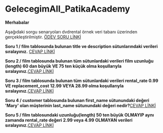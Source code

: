 ﻿# GelecegimAll_PatikaAcademy
 
 **Merhabalar**

Aşağıdaki sorgu senaryoları dvdrental örnek veri tabanı üzerinden gerçekleştirilmiştir.
[ÖDEV SORU LİNKİ](https://academy.patika.dev/tr/courses/sql/Odev1)

**Soru 1 / film tablosunda bulunan title ve description sütunlarındaki verileri sıralayınız.** [CEVAP LİNKİ](https://github.com/orbaykahraman/GelecegimAll_PatikaAcademy/blob/main/SQL%20TEMELLER%C4%B0%20%C3%96DEVLER%C4%B0/SQL%20HOMEWORK%201/1.sql)

**Soru 2 / film tablosunda bulunan tüm sütunlardaki verileri film uzunluğu (length) 60 dan büyük VE 75 ten küçük olma koşullarıyla sıralayınız.**[CEVAP LİNKİ](https://github.com/orbaykahraman/GelecegimAll_PatikaAcademy/blob/main/SQL%20TEMELLER%C4%B0%20%C3%96DEVLER%C4%B0/SQL%20HOMEWORK%201/2.sql)

**Soru 3 / film tablosunda bulunan tüm sütunlardaki verileri rental_rate 0.99 VE replacement_cost 12.99 VEYA 28.99 olma koşullarıyla sıralayınız.**[CEVAP LİNKİ](https://github.com/orbaykahraman/GelecegimAll_PatikaAcademy/blob/main/SQL%20TEMELLER%C4%B0%20%C3%96DEVLER%C4%B0/SQL%20HOMEWORK%201/3.sql)

**Soru 4 / customer tablosunda bulunan first_name sütunundaki değeri 'Mary' olan müşterinin last_name sütunundaki değeri nedir?**[CEVAP LİNKİ](https://github.com/orbaykahraman/GelecegimAll_PatikaAcademy/blob/main/SQL%20TEMELLER%C4%B0%20%C3%96DEVLER%C4%B0/SQL%20HOMEWORK%201/4.sql)

**Soru 5 / film tablosundaki uzunluğu(length) 50 ten büyük OLMAYIP aynı zamanda rental_rate değeri 2.99 veya 4.99 OLMAYAN verileri sıralayınız.**[CEVAP LİNKİ](https://github.com/orbaykahraman/GelecegimAll_PatikaAcademy/blob/main/SQL%20TEMELLER%C4%B0%20%C3%96DEVLER%C4%B0/SQL%20HOMEWORK%201/5.sql)


